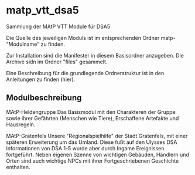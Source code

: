 # matp_vtt_dsa5
Sammlung der MAtP VTT Module für DSA5

Die Quelle des jeweiligen Moduls ist im entsprechenden Ordner matp-"Modulname" zu finden.

Zur Installation sind die Manifester in diesem Basisordner anzugeben. Die Archive sidn im Ordner "files" gesammelt.

Eine Beschreibung für die grundlegende Ordnerstruktur ist in den Anleitungen zu finden (hier).

## Modulbeschreibung

MAtP-Heldengruppe
Das Basismodul mit den Charakteren der Gruppe sowie ihrer Gefährten (Menschen wie Tiere), Erschaffene Artefakte und Hausregeln.

MAtP-Gratenfels
Unsere "Regionalspielhilfe" der Stadt Gratenfels, mit einer späteren Erweiterung um das Umland. Diese fußt auf den Ulysses DSA Informationen von DSA 1-5 wurde aber durch Ingame Ereignissen fortgeführt.
Neben eigenen Szenne von wichtigen Gebäuden, Händlern und Orten sind auch wichtige NPCs mit ihrer Fortgeschriebenen Geschichte enthalten.  